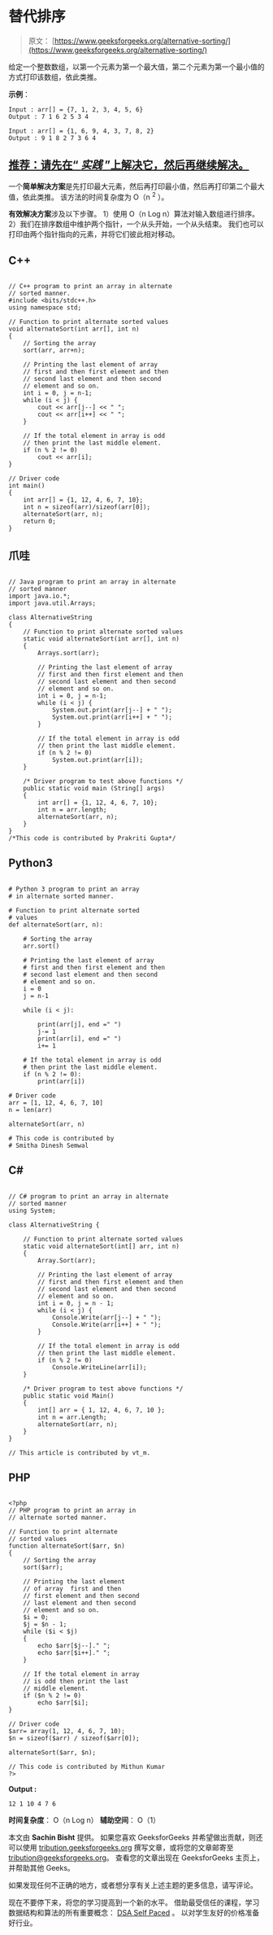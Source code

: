 # 替代排序

> 原文： [https://www.geeksforgeeks.org/alternative-sorting/](https://www.geeksforgeeks.org/alternative-sorting/)

给定一个整数数组，以第一个元素为第一个最大值，第二个元素为第一个最小值的方式打印该数组，依此类推。

**示例**：

```
Input : arr[] = {7, 1, 2, 3, 4, 5, 6}
Output : 7 1 6 2 5 3 4

Input : arr[] = {1, 6, 9, 4, 3, 7, 8, 2}
Output : 9 1 8 2 7 3 6 4

```

## [推荐：请先在“ ***实践*** ”上解决它，然后再继续解决。](https://practice.geeksforgeeks.org/problems/alternative-sorting/0)

一个**简单解决方案**是先打印最大元素，然后再打印最小值，然后再打印第二个最大值，依此类推。 该方法的时间复杂度为 O（n <sup>2</sup> ）。

**有效解决方案**涉及以下步骤。
1）使用 O（n Log n）算法对输入数组进行排序。
2）我们在排序数组中维护两个指针，一个从头开始，一个从头结束。 我们也可以打印由两个指针指向的元素，并将它们彼此相对移动。

## C++ 

```

// C++ program to print an array in alternate 
// sorted manner. 
#include <bits/stdc++.h> 
using namespace std; 

// Function to print alternate sorted values 
void alternateSort(int arr[], int n) 
{ 
    // Sorting the array 
    sort(arr, arr+n); 

    // Printing the last element of array  
    // first and then first element and then  
    // second last element and then second  
    // element and so on. 
    int i = 0, j = n-1; 
    while (i < j) { 
        cout << arr[j--] << " "; 
        cout << arr[i++] << " "; 
    } 

    // If the total element in array is odd  
    // then print the last middle element. 
    if (n % 2 != 0) 
        cout << arr[i]; 
} 

// Driver code 
int main() 
{ 
    int arr[] = {1, 12, 4, 6, 7, 10}; 
    int n = sizeof(arr)/sizeof(arr[0]); 
    alternateSort(arr, n); 
    return 0; 
} 

```

## 爪哇

```

// Java program to print an array in alternate 
// sorted manner 
import java.io.*; 
import java.util.Arrays; 

class AlternativeString 
{ 
    // Function to print alternate sorted values 
    static void alternateSort(int arr[], int n) 
    { 
        Arrays.sort(arr); 

        // Printing the last element of array  
        // first and then first element and then  
        // second last element and then second  
        // element and so on. 
        int i = 0, j = n-1; 
        while (i < j) { 
            System.out.print(arr[j--] + " "); 
            System.out.print(arr[i++] + " "); 
        } 

        // If the total element in array is odd  
        // then print the last middle element. 
        if (n % 2 != 0) 
            System.out.print(arr[i]); 
    } 

    /* Driver program to test above functions */
    public static void main (String[] args) 
    { 
        int arr[] = {1, 12, 4, 6, 7, 10}; 
        int n = arr.length; 
        alternateSort(arr, n); 
    } 
} 
/*This code is contributed by Prakriti Gupta*/

```

## Python3

```

# Python 3 program to print an array 
# in alternate sorted manner. 

# Function to print alternate sorted 
# values 
def alternateSort(arr, n): 

    # Sorting the array 
    arr.sort()  

    # Printing the last element of array  
    # first and then first element and then  
    # second last element and then second  
    # element and so on. 
    i = 0
    j = n-1

    while (i < j):  

        print(arr[j], end =" ") 
        j-= 1
        print(arr[i], end =" ") 
        i+= 1

    # If the total element in array is odd  
    # then print the last middle element. 
    if (n % 2 != 0): 
        print(arr[i])  

# Driver code 
arr = [1, 12, 4, 6, 7, 10]  
n = len(arr) 

alternateSort(arr, n)  

# This code is contributed by 
# Smitha Dinesh Semwal 

```

## C# 

```

// C# program to print an array in alternate 
// sorted manner 
using System; 

class AlternativeString { 

    // Function to print alternate sorted values 
    static void alternateSort(int[] arr, int n) 
    { 
        Array.Sort(arr); 

        // Printing the last element of array 
        // first and then first element and then 
        // second last element and then second 
        // element and so on. 
        int i = 0, j = n - 1; 
        while (i < j) { 
            Console.Write(arr[j--] + " "); 
            Console.Write(arr[i++] + " "); 
        } 

        // If the total element in array is odd 
        // then print the last middle element. 
        if (n % 2 != 0) 
            Console.WriteLine(arr[i]); 
    } 

    /* Driver program to test above functions */
    public static void Main() 
    { 
        int[] arr = { 1, 12, 4, 6, 7, 10 }; 
        int n = arr.Length; 
        alternateSort(arr, n); 
    } 
} 

// This article is contributed by vt_m. 

```

## PHP

```

<?php 
// PHP program to print an array in  
// alternate sorted manner. 

// Function to print alternate 
// sorted values 
function alternateSort($arr, $n) 
{ 
    // Sorting the array 
    sort($arr); 

    // Printing the last element  
    // of array  first and then  
    // first element and then second  
    // last element and then second   
    // element and so on. 
    $i = 0; 
    $j = $n - 1; 
    while ($i < $j) 
    { 
        echo $arr[$j--]." "; 
        echo $arr[$i++]." "; 
    } 

    // If the total element in array   
    // is odd then print the last  
    // middle element. 
    if ($n % 2 != 0) 
        echo $arr[$i]; 
} 

// Driver code 
$arr= array(1, 12, 4, 6, 7, 10); 
$n = sizeof($arr) / sizeof($arr[0]); 

alternateSort($arr, $n); 

// This code is contributed by Mithun Kumar 
?> 

```

**Output :**

```
12 1 10 4 7 6 

```

**时间复杂度**： O（n Log n）
**辅助空间**： O（1）

本文由 **Sachin Bisht** 提供。 如果您喜欢 GeeksforGeeks 并希望做出贡献，则还可以使用 [tribution.geeksforgeeks.org](http://www.contribute.geeksforgeeks.org) 撰写文章，或将您的文章邮寄至 tribution@geeksforgeeks.org。 查看您的文章出现在 GeeksforGeeks 主页上，并帮助其他 Geeks。

如果发现任何不正确的地方，或者想分享有关上述主题的更多信息，请写评论。

现在不要停下来，将您的学习提高到一个新的水平。 借助最受信任的课程，学习数据结构和算法的所有重要概念： [DSA Self Paced](https://practice.geeksforgeeks.org/courses/dsa-self-paced?utm_source=geeksforgeeks&utm_medium=article&utm_campaign=gfg_article_dsa_content_bottom) 。 以对学生友好的价格准备好行业。